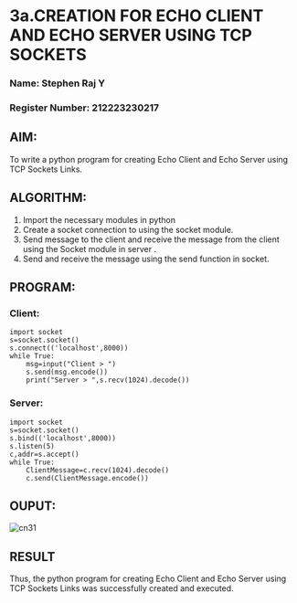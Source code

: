 # 3a.CREATION FOR ECHO CLIENT AND ECHO SERVER USING TCP SOCKETS
### Name: Stephen Raj Y
### Register Number: 212223230217
## AIM:
To write a python program for creating Echo Client and Echo Server using TCP
Sockets Links.
## ALGORITHM:
1. Import the necessary modules in python
2. Create a socket connection to using the socket module.
3. Send message to the client and receive the message from the client using the Socket module in
 server .
4. Send and receive the message using the send function in socket.
## PROGRAM:
### Client:
```
import socket
s=socket.socket()
s.connect(('localhost',8000))
while True:
    msg=input("Client > ")
    s.send(msg.encode())
    print("Server > ",s.recv(1024).decode())

```
### Server:
```
import socket
s=socket.socket()
s.bind(('localhost',8000))
s.listen(5)
c,addr=s.accept()
while True:
    ClientMessage=c.recv(1024).decode()
    c.send(ClientMessage.encode())

```
## OUPUT:
![cn31](https://github.com/user-attachments/assets/286ee71a-9b57-4e16-aae1-83ee99b0703e)


## RESULT
Thus, the python program for creating Echo Client and Echo Server using TCP Sockets Links was successfully created and executed.

